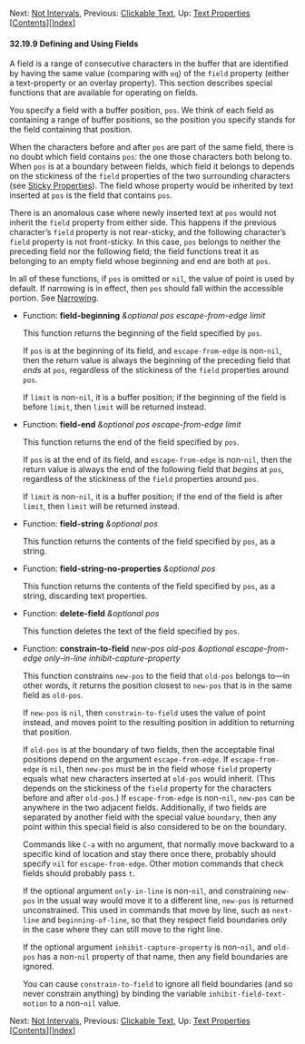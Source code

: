 

Next: [Not Intervals](Not-Intervals.html), Previous: [Clickable Text](Clickable-Text.html), Up: [Text Properties](Text-Properties.html)   \[[Contents](index.html#SEC_Contents "Table of contents")]\[[Index](Index.html "Index")]

#### 32.19.9 Defining and Using Fields

A field is a range of consecutive characters in the buffer that are identified by having the same value (comparing with `eq`) of the `field` property (either a text-property or an overlay property). This section describes special functions that are available for operating on fields.

You specify a field with a buffer position, `pos`. We think of each field as containing a range of buffer positions, so the position you specify stands for the field containing that position.

When the characters before and after `pos` are part of the same field, there is no doubt which field contains `pos`: the one those characters both belong to. When `pos` is at a boundary between fields, which field it belongs to depends on the stickiness of the `field` properties of the two surrounding characters (see [Sticky Properties](Sticky-Properties.html)). The field whose property would be inherited by text inserted at `pos` is the field that contains `pos`.

There is an anomalous case where newly inserted text at `pos` would not inherit the `field` property from either side. This happens if the previous character’s `field` property is not rear-sticky, and the following character’s `field` property is not front-sticky. In this case, `pos` belongs to neither the preceding field nor the following field; the field functions treat it as belonging to an empty field whose beginning and end are both at `pos`.

In all of these functions, if `pos` is omitted or `nil`, the value of point is used by default. If narrowing is in effect, then `pos` should fall within the accessible portion. See [Narrowing](Narrowing.html).

*   Function: **field-beginning** *\&optional pos escape-from-edge limit*

    This function returns the beginning of the field specified by `pos`.

    If `pos` is at the beginning of its field, and `escape-from-edge` is non-`nil`, then the return value is always the beginning of the preceding field that *ends* at `pos`, regardless of the stickiness of the `field` properties around `pos`.

    If `limit` is non-`nil`, it is a buffer position; if the beginning of the field is before `limit`, then `limit` will be returned instead.

<!---->

*   Function: **field-end** *\&optional pos escape-from-edge limit*

    This function returns the end of the field specified by `pos`.

    If `pos` is at the end of its field, and `escape-from-edge` is non-`nil`, then the return value is always the end of the following field that *begins* at `pos`, regardless of the stickiness of the `field` properties around `pos`.

    If `limit` is non-`nil`, it is a buffer position; if the end of the field is after `limit`, then `limit` will be returned instead.

<!---->

*   Function: **field-string** *\&optional pos*

    This function returns the contents of the field specified by `pos`, as a string.

<!---->

*   Function: **field-string-no-properties** *\&optional pos*

    This function returns the contents of the field specified by `pos`, as a string, discarding text properties.

<!---->

*   Function: **delete-field** *\&optional pos*

    This function deletes the text of the field specified by `pos`.

<!---->

*   Function: **constrain-to-field** *new-pos old-pos \&optional escape-from-edge only-in-line inhibit-capture-property*

    This function constrains `new-pos` to the field that `old-pos` belongs to—in other words, it returns the position closest to `new-pos` that is in the same field as `old-pos`.

    If `new-pos` is `nil`, then `constrain-to-field` uses the value of point instead, and moves point to the resulting position in addition to returning that position.

    If `old-pos` is at the boundary of two fields, then the acceptable final positions depend on the argument `escape-from-edge`. If `escape-from-edge` is `nil`, then `new-pos` must be in the field whose `field` property equals what new characters inserted at `old-pos` would inherit. (This depends on the stickiness of the `field` property for the characters before and after `old-pos`.) If `escape-from-edge` is non-`nil`, `new-pos` can be anywhere in the two adjacent fields. Additionally, if two fields are separated by another field with the special value `boundary`, then any point within this special field is also considered to be on the boundary.

    Commands like `C-a` with no argument, that normally move backward to a specific kind of location and stay there once there, probably should specify `nil` for `escape-from-edge`. Other motion commands that check fields should probably pass `t`.

    If the optional argument `only-in-line` is non-`nil`, and constraining `new-pos` in the usual way would move it to a different line, `new-pos` is returned unconstrained. This used in commands that move by line, such as `next-line` and `beginning-of-line`, so that they respect field boundaries only in the case where they can still move to the right line.

    If the optional argument `inhibit-capture-property` is non-`nil`, and `old-pos` has a non-`nil` property of that name, then any field boundaries are ignored.

    You can cause `constrain-to-field` to ignore all field boundaries (and so never constrain anything) by binding the variable `inhibit-field-text-motion` to a non-`nil` value.

Next: [Not Intervals](Not-Intervals.html), Previous: [Clickable Text](Clickable-Text.html), Up: [Text Properties](Text-Properties.html)   \[[Contents](index.html#SEC_Contents "Table of contents")]\[[Index](Index.html "Index")]
